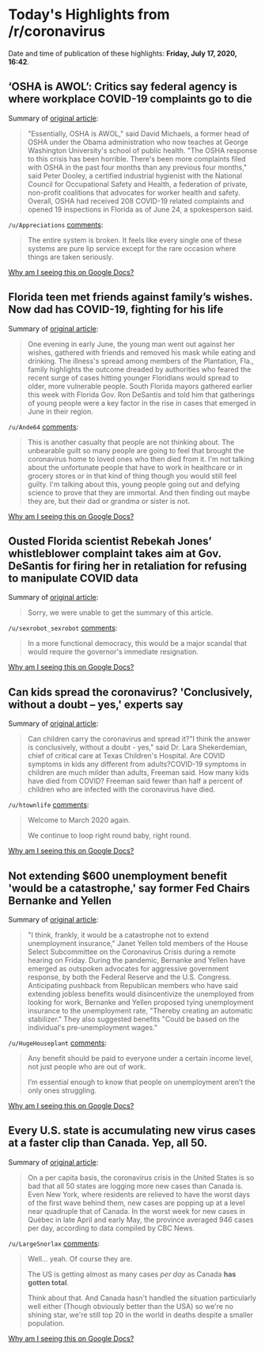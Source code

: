 # Today's Highlights from /r/coronavirus

Date and time of publication of these highlights: **Friday, July 17, 2020, 16:42**.

## ‘OSHA is AWOL’: Critics say federal agency is where workplace COVID-19 complaints go to die

Summary of [original article](https://www.tampabay.com/news/2020/07/16/osha-is-awol-critics-say-federal-agency-is-where-workplace-covid-19-complaints-go-to-die/):

> "Essentially, OSHA is AWOL," said David Michaels, a former head of OSHA under the Obama administration who now teaches at George Washington University's school of public health. "The OSHA response to this crisis has been horrible. There's been more complaints filed with OSHA in the past four months than any previous four months," said Peter Dooley, a certified industrial hygienist with the National Council for Occupational Safety and Health, a federation of private, non-profit coalitions that advocates for worker health and safety. Overall, OSHA had received 208 COVID-19 related complaints and opened 19 inspections in Florida as of June 24, a spokesperson said.

`/u/Appreciations` [comments](https://www.reddit.com/r/Coronavirus/comments/hsu9l5/osha_is_awol_critics_say_federal_agency_is_where/):

> The entire system is broken. It feels like every single one of these systems are pure lip service except for the rare occasion where things are taken seriously.

[Why am I seeing this on Google Docs?](https://docs.google.com/document/d/1Dc6We63vOXIZsc0op-Bt4abqkYjXzOigalQqFxmvvbM/edit?usp=sharing)

## Florida teen met friends against family’s wishes. Now dad has COVID-19, fighting for his life

Summary of [original article](http://globalnews.ca/news/7188224/florida-dad-coronavirus-teen/):

> One evening in early June, the young man went out against her wishes, gathered with friends and removed his mask while eating and drinking. The illness's spread among members of the Plantation, Fla., family highlights the outcome dreaded by authorities who feared the recent surge of cases hitting younger Floridians would spread to older, more vulnerable people. South Florida mayors gathered earlier this week with Florida Gov. Ron DeSantis and told him that gatherings of young people were a key factor in the rise in cases that emerged in June in their region.

`/u/Ande64` [comments](https://www.reddit.com/r/Coronavirus/comments/hsynrs/florida_teen_met_friends_against_familys_wishes/):

> This is another casualty that people are not thinking about. The unbearable guilt so many people are going to feel that brought the coronavirus home to loved ones who then died from it. I'm not talking about the unfortunate people that have to work in healthcare or in grocery stores or in that kind of thing though you would still feel guilty. I'm talking about this, young people going out and defying science to prove that they are immortal. And then finding out maybe they are, but their dad or grandma or sister is not.

[Why am I seeing this on Google Docs?](https://docs.google.com/document/d/1Dc6We63vOXIZsc0op-Bt4abqkYjXzOigalQqFxmvvbM/edit?usp=sharing)

## Ousted Florida scientist Rebekah Jones’ whistleblower complaint takes aim at Gov. DeSantis for firing her in retaliation for refusing to manipulate COVID data

Summary of [original article](https://www.palmbeachpost.com/news/20200717/ousted-florida-scientist-rebekah-jonesrsquo-whistleblower-complaint-takes-aim-at-desantis):

> Sorry, we were unable to get the summary of this article.

`/u/sexrobot_sexrobot` [comments](https://www.reddit.com/r/Coronavirus/comments/ht01h2/ousted_florida_scientist_rebekah_jones/):

> In a more functional democracy, this would be a major scandal that would require the governor's immediate resignation.

[Why am I seeing this on Google Docs?](https://docs.google.com/document/d/1Dc6We63vOXIZsc0op-Bt4abqkYjXzOigalQqFxmvvbM/edit?usp=sharing)

## Can kids spread the coronavirus? 'Conclusively, without a doubt – yes,' experts say

Summary of [original article](https://www.usatoday.com/story/news/health/2020/07/17/coronavirus-can-kids-spread-covid-19-spreadquestions-answered/5450062002/):

> Can children carry the coronavirus and spread it?"I think the answer is conclusively, without a doubt - yes," said Dr. Lara Shekerdemian, chief of critical care at Texas Children's Hospital. Are COVID symptoms in kids any different from adults?COVID-19 symptoms in children are much milder than adults, Freeman said. How many kids have died from COVID? Freeman said fewer than half a percent of children who are infected with the coronavirus have died.

`/u/htownlife` [comments](https://www.reddit.com/r/Coronavirus/comments/hsv6h3/can_kids_spread_the_coronavirus_conclusively/):

> Welcome to March 2020 again. 
> 
> We continue to loop right round baby, right round.

[Why am I seeing this on Google Docs?](https://docs.google.com/document/d/1Dc6We63vOXIZsc0op-Bt4abqkYjXzOigalQqFxmvvbM/edit?usp=sharing)

## Not extending $600 unemployment benefit 'would be a catastrophe,' say former Fed Chairs Bernanke and Yellen

Summary of [original article](https://www.nbcnews.com/business/economy/not-extending-600-unemployment-benefit-would-be-catastrophe-say-former-n1234216):

> "I think, frankly, it would be a catastrophe not to extend unemployment insurance," Janet Yellen told members of the House Select Subcommittee on the Coronavirus Crisis during a remote hearing on Friday. During the pandemic, Bernanke and Yellen have emerged as outspoken advocates for aggressive government response, by both the Federal Reserve and the U.S. Congress. Anticipating pushback from Republican members who have said extending jobless benefits would disincentivize the unemployed from looking for work, Bernanke and Yellen proposed tying unemployment insurance to the unemployment rate, "Thereby creating an automatic stabilizer." They also suggested benefits "Could be based on the individual's pre-unemployment wages."

`/u/HugeHouseplant` [comments](https://www.reddit.com/r/Coronavirus/comments/ht3fc2/not_extending_600_unemployment_benefit_would_be_a/):

> Any benefit should be paid to everyone under a certain income level, not just people who are out of work.
> 
> I’m essential enough to know that people on unemployment aren’t the only ones struggling.

[Why am I seeing this on Google Docs?](https://docs.google.com/document/d/1Dc6We63vOXIZsc0op-Bt4abqkYjXzOigalQqFxmvvbM/edit?usp=sharing)

## Every U.S. state is accumulating new virus cases at a faster clip than Canada. Yep, all 50.

Summary of [original article](https://www.macleans.ca/society/health/every-u-s-state-is-accumulating-new-virus-cases-at-a-faster-clip-than-canada-yep-all-50/):

> On a per capita basis, the coronavirus crisis in the United States is so bad that all 50 states are logging more new cases than Canada is. Even New York, where residents are relieved to have the worst days of the first wave behind them, new cases are popping up at a level near quadruple that of Canada. In the worst week for new cases in Québec in late April and early May, the province averaged 946 cases per day, according to data compiled by CBC News.

`/u/LargeSnorlax` [comments](https://www.reddit.com/r/Coronavirus/comments/hsvol6/every_us_state_is_accumulating_new_virus_cases_at/):

> Well... yeah. Of course they are. 
> 
> The US is getting almost as many cases *per day* as Canada **has gotten total**. 
> 
> Think about that. And Canada hasn't handled the situation particularly well either (Though obviously better than the USA) so we're no shining star, we're still top 20 in the world in deaths despite a smaller population.

[Why am I seeing this on Google Docs?](https://docs.google.com/document/d/1Dc6We63vOXIZsc0op-Bt4abqkYjXzOigalQqFxmvvbM/edit?usp=sharing)

